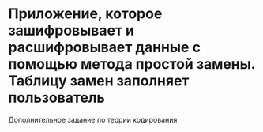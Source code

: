 # Приложение, которое зашифровывает и расшифровывает данные с помощью метода простой замены. Таблицу замен заполняет пользователь

Дополнительное задание по теории кодирования
